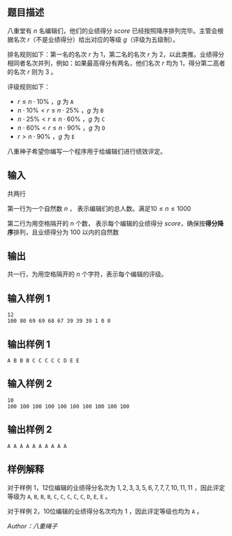 ## 题目描述

八重堂有 $n$ 名编辑们，他们的业绩得分 $score$ 已经按照降序排列完毕。主管会根据名次 $r$（不是业绩得分）给出对应的等级 $g$（评级为五级制）。

排名规则如下：第一名的名次 $r$ 为 $1$，第二名的名次 $r$ 为 $2$，以此类推。业绩得分相同者名次并列，例如：如果最高得分有两名，他们名次 $r$ 均为 $1$，得分第二高者的名次 $r$ 则为 $3$ 。

评级规则如下：

- $r \le n \cdot 10\%$ ，$g$ 为 `A` 
- $n \cdot 10\% < r \le n \cdot 25\%$ ，$g$ 为 `B` 
- $n \cdot 25\% < r \le n \cdot 60\%$ ，$g$ 为 `C` 
- $n \cdot 60\% < r \le n \cdot 90\%$ ，$g$ 为 `D` 
- $r > n \cdot 90\%$ ，$g$ 为 `E` 

八重神子希望你编写一个程序用于给编辑们进行绩效评定。

## 输入
共两行

第一行为一个自然数 $n$ ， 表示编辑们的总人数。满足$10\leq n \leq 1000$

第二行为用空格隔开的 $n$ 个数， 表示每个编辑的业绩得分 $score$，确保按**得分降序**排列，且业绩得分为 $100$ 以内的自然数

## 输出
共一行，为用空格隔开的 $n$ 个字符，表示每个编辑的评级。

## 输入样例 1
    12
    100 80 69 69 68 67 39 39 39 1 0 0
## 输出样例 1
    A B B B C C C C C D E E
## 输入样例 2
    10
    100 100 100 100 100 100 100 100 100 100
## 输出样例 2
    A A A A A A A A A A
## 样例解释
对于样例 1，12位编辑的业绩得分名次为 $1, 2, 3, 3, 5, 6, 7, 7, 7, 10, 11, 11$ ，因此评定等级为 `A`, `B`, `B`, `B`, `C`, `C`, `C`, `C`, `C`, `D`, `E`, `E` 。

对于样例 2，10位编辑的业绩得分名次均为 $1$ ，因此评定等级也均为 `A` 。

*Author：八重绳子*

